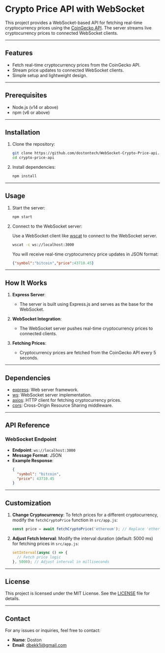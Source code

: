 # Crypto Price API with WebSocket

This project provides a WebSocket-based API for fetching real-time cryptocurrency prices using the [CoinGecko API](https://www.coingecko.com/en/api). The server streams live cryptocurrency prices to connected WebSocket clients.

---

## Features

- Fetch real-time cryptocurrency prices from the CoinGecko API.
- Stream price updates to connected WebSocket clients.
- Simple setup and lightweight design.

---

## Prerequisites

- Node.js (v14 or above)
- npm (v6 or above)

---

## Installation

1. Clone the repository:

   ```bash
   git clone https://github.com/dostontech/WebSocket-Crypto-Price-api.git
   cd crypto-price-api
   ```

2. Install dependencies:

   ```bash
   npm install
   ```

---

## Usage

1. Start the server:

   ```bash
   npm start
   ```

2. Connect to the WebSocket server:

   Use a WebSocket client like [wscat](https://github.com/websockets/wscat) to connect to the WebSocket server.

   ```bash
   wscat -c ws://localhost:3000
   ```

   You will receive real-time cryptocurrency price updates in JSON format:

   ```json
   {"symbol":"bitcoin","price":43710.45}
   ```

---

## How It Works

1. **Express Server**:
   - The server is built using Express.js and serves as the base for the WebSocket.

2. **WebSocket Integration**:
   - The WebSocket server pushes real-time cryptocurrency prices to connected clients.

3. **Fetching Prices**:
   - Cryptocurrency prices are fetched from the CoinGecko API every 5 seconds.

---

## Dependencies

- [express](https://www.npmjs.com/package/express): Web server framework.
- [ws](https://www.npmjs.com/package/ws): WebSocket server implementation.
- [axios](https://www.npmjs.com/package/axios): HTTP client for fetching cryptocurrency prices.
- [cors](https://www.npmjs.com/package/cors): Cross-Origin Resource Sharing middleware.

---

## API Reference

### WebSocket Endpoint

- **Endpoint**: `ws://localhost:3000`
- **Message Format**: JSON
- **Example Response**:
  ```json
  {
    "symbol": "bitcoin",
    "price": 43710.45
  }
  ```

---

## Customization

1. **Change Cryptocurrency**:
   To fetch prices for a different cryptocurrency, modify the `fetchCryptoPrice` function in `src/app.js`:

   ```javascript
   const price = await fetchCryptoPrice('ethereum'); // Replace 'ethereum' with the desired symbol
   ```

2. **Adjust Fetch Interval**:
   Modify the interval duration (default: 5000 ms) for fetching prices in `src/app.js`:

   ```javascript
   setInterval(async () => {
     // Fetch price logic
   }, 5000); // Adjust interval in milliseconds
   ```

---

## License

This project is licensed under the MIT License. See the [LICENSE](LICENSE) file for details.

---

## Contact

For any issues or inquiries, feel free to contact:

- **Name**: Doston
- **Email**: dbekk1i@gmail.com

